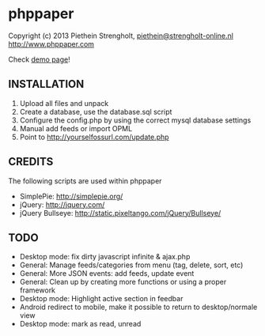 phppaper
=======

Copyright (c) 2013 Piethein Strengholt, piethein@strengholt-online.nl
http://www.phppaper.com

Check <a href="http://www.phppaper.com/demo">demo page</a>!

INSTALLATION
------------

1. Upload all files and unpack
2. Create a database, use the database.sql script
3. Configure the config.php by using the correct mysql database settings
4. Manual add feeds or import OPML
5. Point to http://yourselfossurl.com/update.php

CREDITS
-------

The following scripts are used within phppaper

* SimplePie: http://simplepie.org/
* jQuery: http://jquery.com/
* jQuery Bullseye: http://static.pixeltango.com/jQuery/Bullseye/

TODO
----

* Desktop mode: fix dirty javascript infinite & ajax.php
* General: Manage feeds/categories from menu (tag, delete, sort, etc)
* General: More JSON events: add feeds, update event
* General: Clean up by creating more functions or using a proper framework
* Desktop mode: Highlight active section in feedbar
* Android redirect to mobile, make it possible to return to desktop/normale view
* Desktop mode: mark as read, unread
